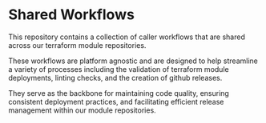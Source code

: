 # Shared Workflows

This repository contains a collection of caller workflows that are shared across our terraform module repositories. 

These workflows are platform agnostic and are designed to help streamline a variety of processes including the validation of terraform module deployments, linting checks, and the creation of github releases.

They serve as the backbone for maintaining code quality, ensuring consistent deployment practices, and facilitating efficient release management within our module repositories.
